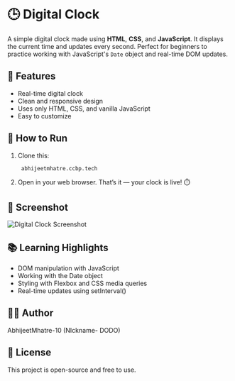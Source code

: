 # 🕒 Digital Clock

A simple digital clock made using **HTML**, **CSS**, and **JavaScript**. It displays the current time and updates every second. Perfect for beginners to practice working with JavaScript's `Date` object and real-time DOM updates.


## 🔧 Features

- Real-time digital clock
- Clean and responsive design
- Uses only HTML, CSS, and vanilla JavaScript
- Easy to customize

## 🚀 How to Run

1. Clone this:
   ```bash
    abhijeetmhatre.ccbp.tech
2. Open in your web browser. That’s it — your clock is live! ⏱️

## 📸 Screenshot

![Digital Clock Screenshot](https://ik.imagekit.io/sboouqhfb/Screenshot%202025-07-04%20122404.png)



## 📚 Learning Highlights
- DOM manipulation with JavaScript
- Working with the Date object
- Styling with Flexbox and CSS media queries
- Real-time updates using setInterval()

## 👩‍💻 Author
AbhijeetMhatre-10 (NIckname- DODO)

## 📄 License
This project is open-source and free to use.
